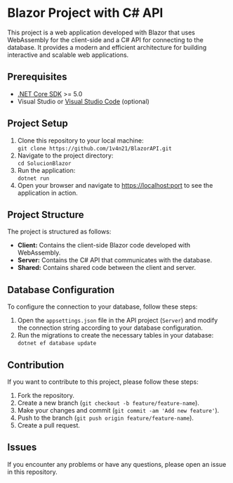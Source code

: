 <h1>Blazor Project with C# API</h1> <p>This project is a web application developed with Blazor that uses WebAssembly for the client-side and a C# API for connecting to the database. It provides a modern and efficient architecture for building interactive and scalable web applications.</p> <h2>Prerequisites</h2> <ul> <li><a href="https://dotnet.microsoft.com/download" target="_blank">.NET Core SDK</a> >= 5.0</li> <li>Visual Studio or <a href="https://code.visualstudio.com/" target="_blank">Visual Studio Code</a> (optional)</li> </ul> <h2>Project Setup</h2> <ol> <li>Clone this repository to your local machine:<br><code>git clone https://github.com/1v4n21/BlazorAPI.git</code></li> <li>Navigate to the project directory:<br><code>cd SolucionBlazor</code></li> <li>Run the application:<br><code>dotnet run</code></li> <li>Open your browser and navigate to <a href="https://localhost:port" target="_blank">https://localhost:port</a> to see the application in action.</li> </ol> <h2>Project Structure</h2> <p>The project is structured as follows:</p> <ul> <li><strong>Client:</strong> Contains the client-side Blazor code developed with WebAssembly.</li> <li><strong>Server:</strong> Contains the C# API that communicates with the database.</li> <li><strong>Shared:</strong> Contains shared code between the client and server.</li> </ul> <h2>Database Configuration</h2> <p>To configure the connection to your database, follow these steps:</p> <ol> <li>Open the <code>appsettings.json</code> file in the API project (<code>Server</code>) and modify the connection string according to your database configuration.</li> <li>Run the migrations to create the necessary tables in your database:<br><code>dotnet ef database update</code></li> </ol> <h2>Contribution</h2> <p>If you want to contribute to this project, please follow these steps:</p> <ol> <li>Fork the repository.</li> <li>Create a new branch (<code>git checkout -b feature/feature-name</code>).</li> <li>Make your changes and commit (<code>git commit -am 'Add new feature'</code>).</li> <li>Push to the branch (<code>git push origin feature/feature-name</code>).</li> <li>Create a pull request.</li> </ol> <h2>Issues</h2> <p>If you encounter any problems or have any questions, please open an issue in this repository.</p>

